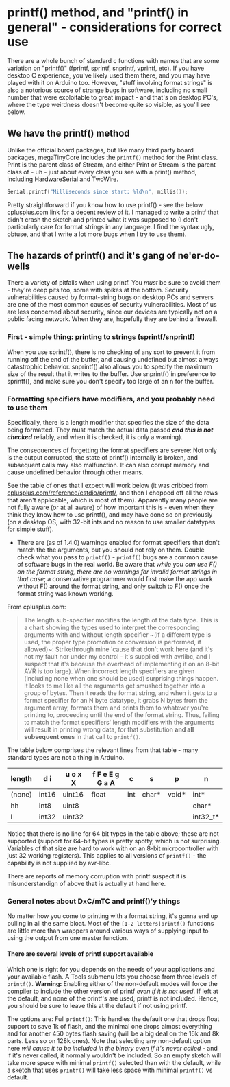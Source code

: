 # printf() method, and "printf() in general" - considerations for correct use
There are a whole bunch of standard c functions with names that are some variation on "printf()" (fprintf, sprintf, snprintf, vprintf, etc). If you have desktop C experience, you've likely used them there, and you may have played with it on Arduino too. However, "stuff involving format strings" is also a notorious source of strange bugs in software, including no small number that were exploitable to great impact - and that's on desktop PC's, where the type weirdness doesn't become quite so visible, as you'll see below.

## We have the printf() method
Unlike the official board packages, but like many third party board packages, megaTinyCore includes the `printf()` method for the Print class. Print is the parent class of Stream, and either Print or Stream is the parent class of - uh - just about every class you see with a print() method, including HardwareSerial and TwoWire.

```cpp
Serial.printf("Milliseconds since start: %ld\n", millis());
```

Pretty straightforward if you know how to use printf() - see the below cplusplus.com link for a decent review of it. I managed to write a printf that didn't crash the sketch and printed what it was supposed to (I don't particularly care for format strings in any language. I find the syntax ugly, obtuse, and that I write a lot more bugs when I try to use them).

## The hazards of printf() and it's gang of ne'er-do-wells
There a variety of pitfalls when using printf. You *must* be sure to avoid them - they're deep pits too, some with spikes at the bottom. Security vulnerabilities caused by format-string bugs on desktop PCs and servers are one of the most common causes of security vulnerabilities. Most of us are less concerned about security, since our devices are typically not on a public facing network. When they are, hopefully they are behind a firewall.

### First - simple thing: printing to strings (sprintf/snprintf)
When you use sprintf(), there is no checking of any sort to prevent it from running off the end of the buffer, and causing undefined but almost always catastrophic behavior. snprintf() also allows you to specify the maximum size of the result that it writes to the buffer. Use snprintf() in preference to sprintf(), and make sure you don't specify too large of an n for the buffer.

### Formatting specifiers have modifiers, and you probably need to use them
Specifically, there is a length modifier that specifies the size of the data being formatted. They must match the actual data passed ***and this is not checked*** reliably, and when it is checked, it is only a warning).

The consequences of forgetting the format specifiers are severe: Not only is the output corrupted, the state of printf() internally is broken, and subsequent calls may also malfunction. It can also corrupt memory and cause undefined behavior through other means.

See the table of ones that I expect will work below (it was cribbed from [cplusplus.com/reference/cstdio/printf/](https://www.cplusplus.com/reference/cstdio/printf/), and then I chopped off all the rows that aren't applicable, which is most of them). Apparently many people are not fully aware (or at all aware) of how important this is - even when they think they know how to use printf(), and may have done so on previously (on a desktop OS, with 32-bit ints and no reason to use smaller datatypes for simple stuff).
* There are (as of 1.4.0) warnings enabled for format specifiers that don't match the the arguments, but you should not rely on them. Double check what you pass to `printf()` - `printf()` bugs are a common cause of software bugs in the real world. Be aware that *while you can use F() on the format string, there are no warnings for invalid format strings in that case*; a conservative programmer would first make the app work without F() around the format string, and only switch to F() once the format string was known working.

From cplusplus.com:
>The length sub-specifier modifies the length of the data type. This is a chart showing the types used to interpret the corresponding arguments with and without length specifier ~(if a different type is used, the proper type promotion or conversion is performed, if allowed)~:
Strikethrough mine 'cause that don't work here (and it's not my fault nor under my control - it's supplied with avrlibc, and I suspect that it's because the overhead of implementing it on an 8-bit AVR is too large). When incorrect length specifiers are given (including none when one should be used) surprising things happen. It looks to me like all the arguments get smushed together into a group of bytes. Then it reads the format string, and when it gets to a format specifier for an N byte datatype, it grabs N bytes from the argument array, formats them and prints them to whatever you're printing to, proceeding until the end of the format string. Thus, failing to match the format specifiers' length modifiers with the arguments will result in printing wrong data, for that substitution **and all subsequent ones** in that call to `printf()`.

The table below comprises the relevant lines from that table - many standard types are not a thing in Arduino.

| length | d i | u o x X | f F e E g G a A |  c  |    s   |  p   |    n     |
|--------|-----|---------|-----------------|-----|--------|------|----------|
| (none) |int16|  uint16 | float           | int |  char* |void* | int*     |
| hh     |int8 |  uint8  |                 |     |        |      | char*    |
| l      |int32|  uint32 |                 |     |        |      | int32_t* |

Notice that there is no line for 64 bit types in the table above; these are not supported (support for 64-bit types is pretty spotty, which is not surprising. Variables of that size are hard to work with on an 8-bit microcontroller with just 32 working registers). This applies to all versions of `printf()` - the capability is not supplied by avr-libc.

There are reports of memory corruption with printf suspect it is misunderstandign of above that is actually at hand here.

### General notes about DxC/mTC and printf()'y things
No matter how you come to printing with a format string, it's gonna end up pulling in all the same bloat. Most of the `[1-2 letters]printf()` functions are little more than wrappers around various ways of supplying input to using the output from one master function.


#### There are several levels of printf support available
Which one is right for you depends on the needs of your applications and your available flash. A Tools submenu lets you choose from three levels of `printf()`. **Warning:** Enabling either of the non-default modes will force the compiler to include the other version of printf *even if it is not used*. If left at the default, and none of the printf's are used, printf is not included. Hence, you should be sure to leave this at the default if not using printf.

The options are:
Full `printf()`: This handles  the default one that drops float support to save 1k of flash, and the minimal one drops almost everything and for another 450 bytes flash saving (will be a big deal on the 16k and 8k parts. Less so on 128k ones). Note that selecting any non-default option here *will cause it to be included in the binary even if it's never called* - and if it's never called, it normally wouldn't be included. So an empty sketch will take more space with minimal `printf()` selected than with the default, while a sketch that uses `printf()` will take less space with minimal `printf()` vs default.
